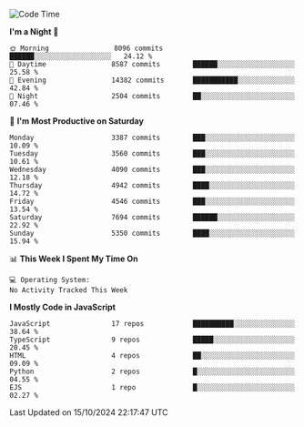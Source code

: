 <!--START_SECTION:waka-->
![Code Time](http://img.shields.io/badge/Code%20Time-3%2C337%20hrs%2038%20mins-blue)

**I'm a Night 🦉** 

```text
🌞 Morning                8096 commits        ██████░░░░░░░░░░░░░░░░░░░   24.12 % 
🌆 Daytime                8587 commits        ██████░░░░░░░░░░░░░░░░░░░   25.58 % 
🌃 Evening                14382 commits       ███████████░░░░░░░░░░░░░░   42.84 % 
🌙 Night                  2504 commits        ██░░░░░░░░░░░░░░░░░░░░░░░   07.46 % 
```
📅 **I'm Most Productive on Saturday** 

```text
Monday                   3387 commits        ███░░░░░░░░░░░░░░░░░░░░░░   10.09 % 
Tuesday                  3560 commits        ███░░░░░░░░░░░░░░░░░░░░░░   10.61 % 
Wednesday                4090 commits        ███░░░░░░░░░░░░░░░░░░░░░░   12.18 % 
Thursday                 4942 commits        ████░░░░░░░░░░░░░░░░░░░░░   14.72 % 
Friday                   4546 commits        ███░░░░░░░░░░░░░░░░░░░░░░   13.54 % 
Saturday                 7694 commits        ██████░░░░░░░░░░░░░░░░░░░   22.92 % 
Sunday                   5350 commits        ████░░░░░░░░░░░░░░░░░░░░░   15.94 % 
```


📊 **This Week I Spent My Time On** 

```text
💻 Operating System: 
No Activity Tracked This Week
```

**I Mostly Code in JavaScript** 

```text
JavaScript               17 repos            ██████████░░░░░░░░░░░░░░░   38.64 % 
TypeScript               9 repos             █████░░░░░░░░░░░░░░░░░░░░   20.45 % 
HTML                     4 repos             ██░░░░░░░░░░░░░░░░░░░░░░░   09.09 % 
Python                   2 repos             █░░░░░░░░░░░░░░░░░░░░░░░░   04.55 % 
EJS                      1 repo              █░░░░░░░░░░░░░░░░░░░░░░░░   02.27 % 
```




 Last Updated on 15/10/2024 22:17:47 UTC
<!--END_SECTION:waka-->

<!--
**likaiqiang/likaiqiang** is a ✨ _special_ ✨ repository because its `README.md` (this file) appears on your GitHub profile.

Here are some ideas to get you started:

- 🔭 I’m currently working on ...
- 🌱 I’m currently learning ...
- 👯 I’m looking to collaborate on ...
- 🤔 I’m looking for help with ...
- 💬 Ask me about ...
- 📫 How to reach me: ...
- 😄 Pronouns: ...
- ⚡ Fun fact: ...
-->
